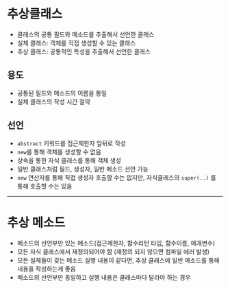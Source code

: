 # 추상클래스
- 클래스의 공통 필드와 메소드를 추출해서 선언한 클래스
- 실체 클래스: 객체를 직접 생성할 수 있는 클래스
- 추상 클래스: 공통적인 특성을 추출해서 선언한 클래스

## 용도
- 공통된 필드와 메소드의 이름을 통일
- 실체 클래스의 작성 시간 절약

## 선언
- `abstract` 키워드를 접근제한자 앞뒤로 작성
- `new`를 통해 객체를 생성할 수 없음
- 상속을 통한 자식 클래스를 통해 객체 생성
- 일반 클래스처럼 필드, 생성자, 일반 메소드 선언 가능
- `new` 연산자를 통해 직접 생성자 호출할 수는 없지만,
  자식클래스의 `super(..)` 를 통해 호출할 수는 있음


---

# 추상 메소드
- 메소드의 선언부만 있는 메소드(접근제한자, 함수리턴 타입, 함수이름, 매개변수)
- 모든 자식 클래스에서 재정의되어야 함 (재정의 되지 않으면 컴파일 에러 발생)
- 모든 실체들이 갖는 메소드 실행 내용이 같다면,
  추상 클래스에 일반 메소드를 통해 내용을 작성하는게 좋음
- 메소드의 선언부만 동일하고 실행 내용은 클래스마다 달라야 하는 경우 